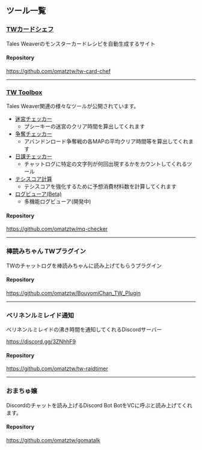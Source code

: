 ## ツール一覧

### [TWカードシェフ](https://omatztw.github.io/tw-card-chef/)

Tales Weaverのモンスターカードレシピを自動生成するサイト

#### Repository

https://github.com/omatztw/tw-card-chef

---

### [TW Toolbox](https://omatztw.github.io/mq-checker)

Tales Weaver関連の様々なツールが公開されています。

* [迷宮チェッカー](https://omatztw.github.io/mq-checker/meiq)
  * プシーキーの迷宮のクリア時間を算出してくれます
* [争奪チェッカー](https://omatztw.github.io/mq-checker/sdt)
  * アバンドンロード争奪戦の各MAPの平均クリア時間等を算出してくれます
* [日課チェッカー](https://omatztw.github.io/mq-checker/task)
  * チャットログに特定の文字列が何回出現するかをカウントしてくれるツール
* [テシスコア計算](https://omatztw.github.io/mq-checker/core)
  * テシスコアを強化するために予想消費材料数を計算してくれます
* [ログビューア(Beta)](https://omatztw.github.io/mq-checker/log)
  * 多機能ログビューア(開発中) 

#### Repository

https://github.com/omatztw/mq-checker

---

### 棒読みちゃん TWプラグイン

TWのチャットログを棒読みちゃんに読み上げてもらうプラグイン

#### Repository

https://github.com/omatztw/BouyomiChan_TW_Plugin

---

### ベリネンルミレイド通知

ベリネンルミレイドの沸き時間を通知してくれるDiscordサーバー

https://discord.gg/3ZNhhF9

#### Repository

https://github.com/omatztw/tw-raidtimer

---

### おまちゅ嬢

Discordのチャットを読み上げるDiscord Bot
BotをVCに呼ぶと読み上げてくれます。

#### Repository

https://github.com/omatztw/gomatalk
